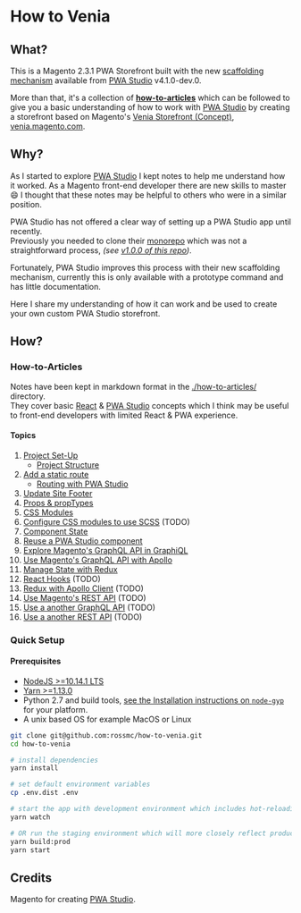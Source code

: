 # How to Venia
## What?
This is a Magento 2.3.1 PWA Storefront built with the new [scaffolding mechanism] available from [PWA Studio] v4.1.0-dev.0.

More than that, it's a collection of **[how-to-articles]** which can be followed to give you a basic understanding of how to work with [PWA Studio] 
by creating a storefront based on Magento's [Venia Storefront (Concept)], [venia.magento.com].

## Why?
As I started to explore [PWA Studio] I kept notes to help me understand how it worked. 
As a Magento front-end developer there are new skills to master :smile:
I thought that these notes may be helpful to others who were in a similar position.

PWA Studio has not offered a clear way of setting up a PWA Studio app until recently.  
Previously you needed to clone their [monorepo] which was not a straightforward process, _(see [v1.0.0 of this repo])_.

Fortunately, PWA Studio improves this process with their new scaffolding mechanism, 
currently this is only available with a prototype command and has little documentation.  

Here I share my understanding of how it can work and be used to create your own custom PWA Studio storefront.

## How?

### How-to-Articles
Notes have been kept in markdown format in the [./how-to-articles/] directory.  
They cover basic [React] & [PWA Studio] concepts which I think may be useful to front-end developers with limited React & PWA experience.

#### Topics
1. [Project Set-Up](./how-to-articles/project-set-up/index.md)
    - [Project Structure](./how-to-articles/project-set-up/project-structure.md)
1. [Add a static route](./how-to-articles/add-a-static-route/index.md)
    - [Routing with PWA Studio](./how-to-articles/add-a-static-route/routing-with-pwa-studio.md)
1. [Update Site Footer](./how-to-articles/update-site-footer/index.md)
1. [Props & propTypes](./how-to-articles/props-proptypes/index.md)
1. [CSS Modules](./how-to-articles/css-modules/index.md)
1. [Configure CSS modules to use SCSS](./how-to-articles/css-modules-for-scss/index.md) (TODO)
1. [Component State](./how-to-articles/component-state/index.md)
1. [Reuse a PWA Studio component](./how-to-articles/reuse-a-venia-component/index.md)
1. [Explore Magento's GraphQL API in GraphiQL](./how-to-articles/explore-graphql-with-graphiql/index.md)
1. [Use Magento's GraphQL API with Apollo](./how-to-articles/use-magentos-graphql-api/index.md)
1. [Manage State with Redux](./how-to-articles/manage-state-with-redux/index.md)
1. [React Hooks](./how-to-articles/react-hooks/index.md) (TODO)
1. [Redux with Apollo Client](./how-to-articles/redux-with-apollo-client/index.md) (TODO)
1. [Use Magento's REST API](./how-to-articles/use-magentos-rest-api/index.md) (TODO)
1. [Use a another GraphQL API](./how-to-articles/use-another-graphql-api/index.md) (TODO)
1. [Use a another REST API](./how-to-articles/use-another-rest-api/index.md) (TODO)

### Quick Setup
#### Prerequisites
* [NodeJS >=10.14.1 LTS](https://nodejs.org/en/)
* [Yarn >=1.13.0](https://yarnpkg.com)
* Python 2.7 and build tools, [see the Installation instructions on `node-gyp`](https://github.com/nodejs/node-gyp#installation) for your platform.
* A unix based OS for example MacOS or Linux

```bash
git clone git@github.com:rossmc/how-to-venia.git
cd how-to-venia

# install dependencies
yarn install

# set default environment variables
cp .env.dist .env

# start the app with development environment which includes hot-reloading
yarn watch

# OR run the staging environment which will more closely reflect production
yarn build:prod
yarn start
```

## Credits
Magento for creating [PWA Studio].

[PWA Studio]: https://magento.github.io/pwa-studio/
[venia.magento.com]: http://venia.magento.com/
[Venia Storefront (Concept)]: https://magento.github.io/pwa-studio/venia-pwa-concept/
[@magento/venia-concept]: https://www.npmjs.com/package/@magento/venia-concept
[re-invent the wheel]: https://en.wikipedia.org/wiki/Reinventing_the_wheel
[what magento says]: https://community.magento.com/t5/Magento-DevBlog/PWA-Studio-2-1-0-has-been-released/ba-p/127492
[@magento/peregrine]: https://www.npmjs.com/package/@magento/peregrine
[how-to-articles]: #How-to-Articles
[Venia storefront setup]: https://magento.github.io/pwa-studio/venia-pwa-concept/setup/
[monorepo]: https://github.com/magento-research/pwa-studio#about-this-repository
[@magento]: https://www.npmjs.com/org/magento
[Yarn Workspaces]: https://yarnpkg.com/en/docs/workspaces/
[fallback-studio]: https://github.com/Jordaneisenburger/fallback-studio
[ScandiPWA]: https://scandipwa.com/
[DEITY Falcon]: https://github.com/deity-io/falcon
[./how-to-articles/]: ./how-to-articles/
[PWA Studio]: https://github.com/magento-research/pwa-studio
[React]: https://reactjs.org/
[monorepo]: https://github.com/magento/pwa-studio/#about-this-repository
[v1.0.0 of this repo]: https://github.com/rossmc/how-to-venia/tree/1.0.0
[scaffolding mechanism]: https://github.com/magento/pwa-studio/blob/develop/pwa-devdocs/_drafts/scaffolding/index.md
